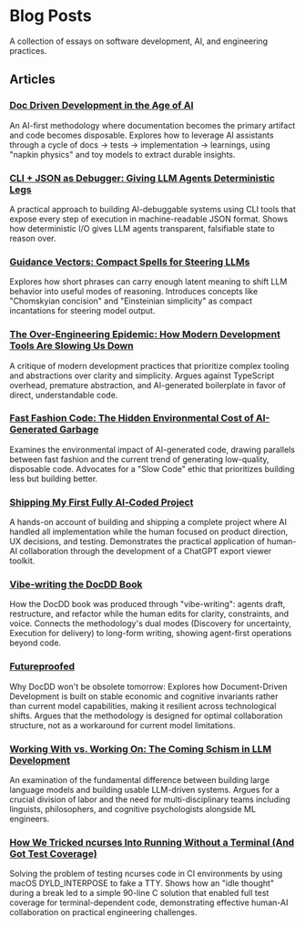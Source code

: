 # Blog Posts

A collection of essays on software development, AI, and engineering practices.

## Articles

### [Doc Driven Development in the Age of AI](Doc%20Driven%20Development.md)
An AI-first methodology where documentation becomes the primary artifact and code becomes disposable. Explores how to leverage AI assistants through a cycle of docs → tests → implementation → learnings, using "napkin physics" and toy models to extract durable insights.

### [CLI + JSON as Debugger: Giving LLM Agents Deterministic Legs](CLI%20JSON%20Debugging.md)
A practical approach to building AI-debuggable systems using CLI tools that expose every step of execution in machine-readable JSON format. Shows how deterministic I/O gives LLM agents transparent, falsifiable state to reason over.

### [Guidance Vectors: Compact Spells for Steering LLMs](Guidance%20Vectors.md)
Explores how short phrases can carry enough latent meaning to shift LLM behavior into useful modes of reasoning. Introduces concepts like "Chomskyian concision" and "Einsteinian simplicity" as compact incantations for steering model output.

### [The Over-Engineering Epidemic: How Modern Development Tools Are Slowing Us Down](The%20Over-Engineering%20Epidemic.md)
A critique of modern development practices that prioritize complex tooling and abstractions over clarity and simplicity. Argues against TypeScript overhead, premature abstraction, and AI-generated boilerplate in favor of direct, understandable code.

### [Fast Fashion Code: The Hidden Environmental Cost of AI-Generated Garbage](Fast%20Fashion%20Code.md)
Examines the environmental impact of AI-generated code, drawing parallels between fast fashion and the current trend of generating low-quality, disposable code. Advocates for a "Slow Code" ethic that prioritizes building less but building better.

### [Shipping My First Fully AI‑Coded Project](First%20Vibecoded%20Project.md)
A hands-on account of building and shipping a complete project where AI handled all implementation while the human focused on product direction, UX decisions, and testing. Demonstrates the practical application of human-AI collaboration through the development of a ChatGPT export viewer toolkit.

### [Vibe-writing the DocDD Book](Vibewriting.md)
How the DocDD book was produced through "vibe-writing": agents draft, restructure, and refactor while the human edits for clarity, constraints, and voice. Connects the methodology's dual modes (Discovery for uncertainty, Execution for delivery) to long-form writing, showing agent-first operations beyond code.

### [Futureproofed](Futureproofed.md)
Why DocDD won't be obsolete tomorrow: Explores how Document-Driven Development is built on stable economic and cognitive invariants rather than current model capabilities, making it resilient across technological shifts. Argues that the methodology is designed for optimal collaboration structure, not as a workaround for current model limitations.

### [Working With vs. Working On: The Coming Schism in LLM Development](Working%20With%20vs.%20Working%20On.md)
An examination of the fundamental difference between building large language models and building usable LLM-driven systems. Argues for a crucial division of labor and the need for multi-disciplinary teams including linguists, philosophers, and cognitive psychologists alongside ML engineers.

### [How We Tricked ncurses Into Running Without a Terminal (And Got Test Coverage)](FakeTTY.md)
Solving the problem of testing ncurses code in CI environments by using macOS DYLD_INTERPOSE to fake a TTY. Shows how an "idle thought" during a break led to a simple 90-line C solution that enabled full test coverage for terminal-dependent code, demonstrating effective human-AI collaboration on practical engineering challenges.
